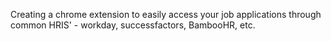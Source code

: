 Creating a chrome extension to easily access your job applications through common HRIS' - workday, successfactors, BambooHR, etc.
